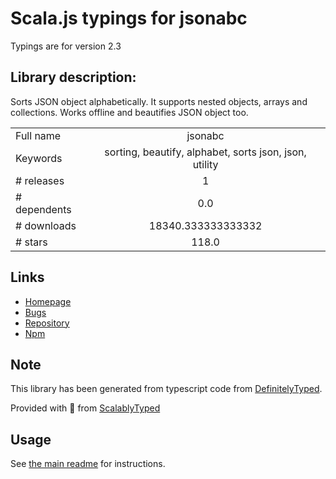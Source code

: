 
# Scala.js typings for jsonabc

Typings are for version 2.3

## Library description:
Sorts JSON object alphabetically. It supports nested objects, arrays and collections. Works offline and beautifies JSON object too.

|                    |                 |
| ------------------ | :-------------: |
| Full name          | jsonabc |
| Keywords           | sorting, beautify, alphabet, sorts json, json, utility |
| # releases         | 1 |
| # dependents       | 0.0 |
| # downloads        | 18340.333333333332 |
| # stars            | 118.0 |

## Links
- [Homepage](http://novicelab.org/jsonabc)
- [Bugs](https://github.com/ShivrajRath/jsonabc/issues)
- [Repository](https://github.com/ShivrajRath/jsonabc)
- [Npm](https://www.npmjs.com/package/jsonabc)
    


## Note
This library has been generated from typescript code from [DefinitelyTyped](https://definitelytyped.org).

Provided with :purple_heart: from [ScalablyTyped](https://github.com/oyvindberg/ScalablyTyped)

## Usage
See [the main readme](../../readme.md) for instructions.


